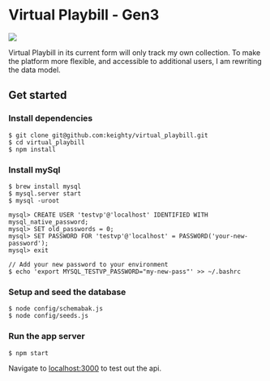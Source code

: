# Virtual Playbill - Gen3
<a href="https://codeclimate.com/github/keighty/virtual_playbill"><img src="https://codeclimate.com/github/keighty/virtual_playbill/badges/gpa.svg" /></a>

Virtual Playbill in its current form will only track my own collection. To make the platform more flexible, and accessible to additional users, I am rewriting the data model.

## Get started

### Install dependencies

```
$ git clone git@github.com:keighty/virtual_playbill.git
$ cd virtual_playbill
$ npm install
```

### Install mySql

```
$ brew install mysql
$ mysql.server start
$ mysql -uroot

mysql> CREATE USER 'testvp'@'localhost' IDENTIFIED WITH mysql_native_password;
mysql> SET old_passwords = 0;
mysql> SET PASSWORD FOR 'testvp'@'localhost' = PASSWORD('your-new-password');
mysql> exit

// Add your new password to your environment
$ echo 'export MYSQL_TESTVP_PASSWORD="my-new-pass"' >> ~/.bashrc
```

### Setup and seed the database

```
$ node config/schemabak.js
$ node config/seeds.js
```

### Run the app server

```
$ npm start
```

Navigate to [localhost:3000](http://localhost:3000) to test out the api.
